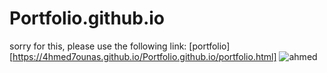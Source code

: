 # Portfolio.github.io
sorry for this, please use the following link:
[portfolio][https://4hmed7ounas.github.io/Portfolio.github.io/portfolio.html]
![ahmed](https://github.com/4hmed7ounas/Portfolio.github.io/assets/142696963/93e5d22f-882b-4b06-9268-9d48cfc1e504)
